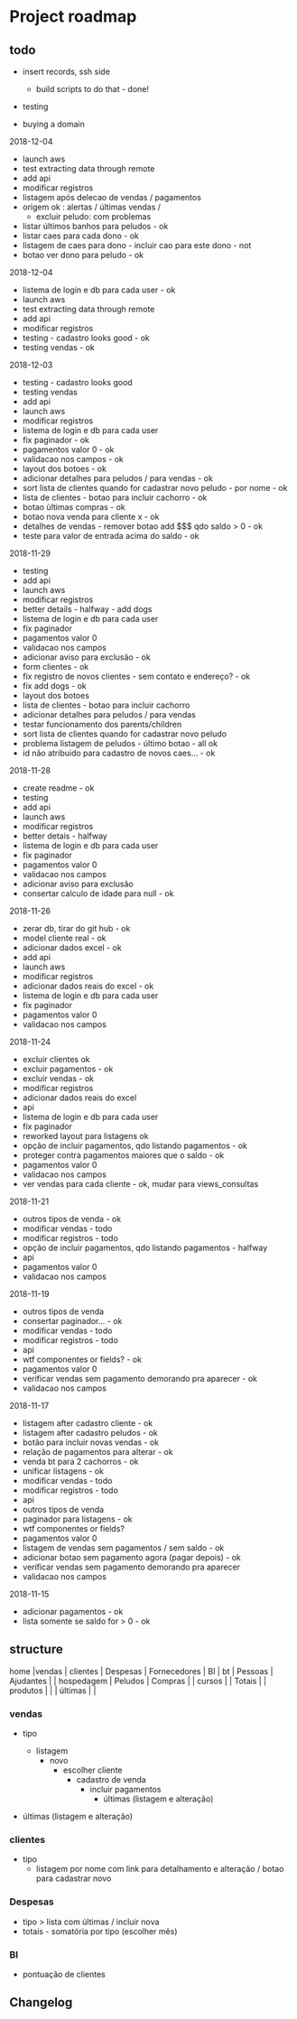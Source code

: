 # Project roadmap

## todo

- insert records, ssh side
    - build scripts to do that - done!

- testing
- buying a domain



2018-12-04
- launch aws
- test extracting data through remote
- add api
- modificar registros
- listagem após delecao de vendas / pagamentos
- origem ok : alertas / últimas vendas /
    - excluir peludo: com problemas
- listar últimos banhos para peludos - ok
- listar caes para cada dono - ok
- listagem de caes para dono - incluir cao para este dono - not
- botao ver dono para peludo - ok




2018-12-04
- listema de login e db para cada user - ok
- launch aws
- test extracting data through remote
- add api
- modificar registros
- testing - cadastro looks good - ok
- testing vendas - ok



2018-12-03
- testing - cadastro looks good
- testing vendas
- add api
- launch aws
- modificar registros
- listema de login e db para cada user
- fix paginador - ok
- pagamentos valor 0 - ok
- validacao nos campos - ok
- layout dos botoes - ok
- adicionar detalhes para peludos / para vendas - ok
- sort lista de clientes quando for cadastrar novo peludo - por nome - ok
- lista de clientes - botao para incluir cachorro - ok
- botao ùltimas compras - ok
- botao nova venda para cliente x - ok
- detalhes de vendas - remover botao add $$$ qdo saldo > 0 - ok
- teste para valor de entrada acima do saldo - ok



2018-11-29
- testing
- add api
- launch aws
- modificar registros
- better details - halfway - add dogs
- listema de login e db para cada user
- fix paginador
- pagamentos valor 0
- validacao nos campos
- adicionar aviso para exclusão - ok
- form clientes - ok
- fix registro de novos clientes - sem contato e endereço? - ok
- fix add dogs - ok
- layout dos botoes
- lista de clientes - botao para incluir cachorro
- adicionar detalhes para peludos / para vendas
- testar funcionamento dos parents/children
- sort lista de clientes quando for cadastrar novo peludo
- problema listagem de peludos - último botao - all ok
- id não atribuido para cadastro de novos caes...  - ok

2018-11-28
- create readme - ok
- testing
- add api
- launch aws
- modificar registros
- better detais - halfway
- listema de login e db para cada user
- fix paginador
- pagamentos valor 0
- validacao nos campos
- adicionar aviso para exclusão
- consertar calculo de idade para null - ok


2018-11-26
- zerar db, tirar do git hub - ok
- model cliente real - ok
- adicionar dados excel - ok
- add api
- launch aws
- modificar registros
- adicionar dados reais do excel - ok
- listema de login e db para cada user
- fix paginador
- pagamentos valor 0
- validacao nos campos


2018-11-24
- excluir clientes ok
- excluir pagamentos - ok
- excluir vendas - ok
- modificar registros
- adicionar dados reais do excel
- api
- listema de login e db para cada user
- fix paginador
- reworked layout para listagens ok
- opção de incluir pagamentos, qdo listando pagamentos - ok
- proteger contra pagamentos maiores que o saldo - ok
- pagamentos valor 0
- validacao nos campos
- ver vendas para cada cliente - ok, mudar para views_consultas



2018-11-21
- outros tipos de venda - ok
- modificar vendas - todo
- modificar registros - todo
- opção de incluir pagamentos, qdo listando pagamentos - halfway
- api
- pagamentos valor 0
- validacao nos campos




2018-11-19
- outros tipos de venda
- consertar paginador... - ok
- modificar vendas - todo
- modificar registros - todo
- api
- wtf componentes or fields? - ok
- pagamentos valor 0
- verificar vendas sem pagamento demorando pra aparecer - ok
- validacao nos campos




2018-11-17
- listagem after cadastro cliente - ok
- listagem after cadastro peludos - ok
- botão para incluir novas vendas - ok
- relação de pagamentos para alterar - ok
- venda bt para 2 cachorros - ok
- unificar listagens - ok
- modificar vendas - todo
- modificar registros - todo
- api
- outros tipos de venda
- paginador para listagens - ok
- wtf componentes or fields?
- pagamentos valor 0
- listagem de vendas sem pagamentos / sem saldo - ok
- adicionar botao sem pagamento agora (pagar depois) - ok
- verificar vendas sem pagamento demorando pra aparecer
- validacao nos campos


2018-11-15
- adicionar pagamentos - ok
- lista somente se saldo for > 0 - ok



## structure

home    |vendas             | clientes          | Despesas      | Fornecedores | BI
        |   bt              |   Pessoas         |   Ajudantes   |
        |   hospedagem      |   Peludos         |   Compras     |
        |   cursos          |                   |   Totais      |
        |   produtos        |                   |
        |   últimas         |                   |

###  vendas

- tipo
    - listagem
        - novo
            - escolher cliente
                - cadastro de venda
                    - incluir pagamentos
                        - últimas (listagem e alteração)

- últimas (listagem e alteração)


###  clientes

- tipo
    - listagem por nome com link para detalhamento e alteração / botao para cadastrar novo


### Despesas

- tipo > lista com últimas / incluir nova
- totais - somatória por tipo (escolher mês)

### BI

- pontuação de clientes












## Changelog
